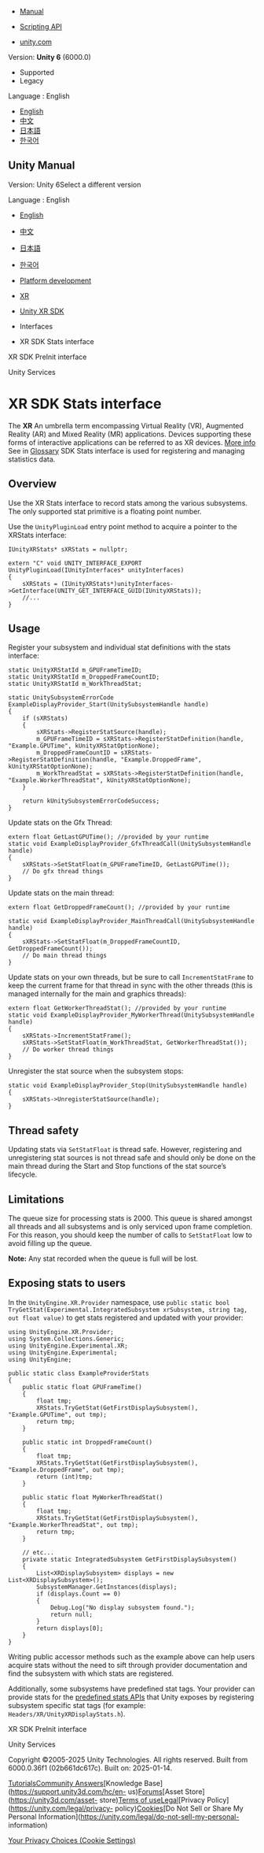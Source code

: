 [](https://docs.unity3d.com)

  * [Manual](../Manual/index.html)
  * [Scripting API](../ScriptReference/index.html)

  * [unity.com](https://unity.com/)

Version: **Unity 6** (6000.0)

  * Supported
  * Legacy

Language : English

  * [English](/Manual/xrsdk-stats.html)
  * [中文](/cn/current/Manual/xrsdk-stats.html)
  * [日本語](/ja/current/Manual/xrsdk-stats.html)
  * [한국어](/kr/current/Manual/xrsdk-stats.html)

[](https://docs.unity3d.com)

## Unity Manual

Version: Unity 6Select a different version

Language : English

  * [English](/Manual/xrsdk-stats.html)
  * [中文](/cn/current/Manual/xrsdk-stats.html)
  * [日本語](/ja/current/Manual/xrsdk-stats.html)
  * [한국어](/kr/current/Manual/xrsdk-stats.html)

  * [Platform development ](PlatformSpecific.html)
  * [XR](XR.html)
  * [Unity XR SDK](xr-sdk.html)
  * Interfaces
  * XR SDK Stats interface

[](xrsdk-pre-init-interface.html)

XR SDK PreInit interface

[](UnityServices.html)

Unity Services

# XR SDK Stats interface

The **XR** An umbrella term encompassing Virtual Reality (VR), Augmented
Reality (AR) and Mixed Reality (MR) applications. Devices supporting these
forms of interactive applications can be referred to as XR devices. [More
info](XR.html)  
See in [Glossary](Glossary.html#XR) SDK Stats interface is used for
registering and managing statistics data.

## Overview

Use the XR Stats interface to record stats among the various subsystems. The
only supported stat primitive is a floating point number.

Use the `UnityPluginLoad` entry point method to acquire a pointer to the
XRStats interface:

    
    
    IUnityXRStats* sXRStats = nullptr;
    
    extern "C" void UNITY_INTERFACE_EXPORT UnityPluginLoad(IUnityInterfaces* unityInterfaces)
    {
        sXRStats = (IUnityXRStats*)unityInterfaces->GetInterface(UNITY_GET_INTERFACE_GUID(IUnityXRStats));
        //...
    }
    

## Usage

Register your subsystem and individual stat definitions with the stats
interface:

    
    
    static UnityXRStatId m_GPUFrameTimeID;
    static UnityXRStatId m_DroppedFrameCountID;
    static UnityXRStatId m_WorkThreadStat;
    
    static UnitySubsystemErrorCode ExampleDisplayProvider_Start(UnitySubsystemHandle handle)
    {
        if (sXRStats)
        {
            sXRStats->RegisterStatSource(handle);
            m_GPUFrameTimeID = sXRStats->RegisterStatDefinition(handle, "Example.GPUTime", kUnityXRStatOptionNone);
            m_DroppedFrameCountID = sXRStats->RegisterStatDefinition(handle, "Example.DroppedFrame", kUnityXRStatOptionNone);
            m_WorkThreadStat = sXRStats->RegisterStatDefinition(handle, "Example.WorkerThreadStat", kUnityXRStatOptionNone);
        }
    
        return kUnitySubsystemErrorCodeSuccess;
    }
    

Update stats on the Gfx Thread:

    
    
    extern float GetLastGPUTime(); //provided by your runtime
    static void ExampleDisplayProvider_GfxThreadCall(UnitySubsystemHandle handle)
    {
        sXRStats->SetStatFloat(m_GPUFrameTimeID, GetLastGPUTime());
        // Do gfx thread things
    }
    
    

Update stats on the main thread:

    
    
    extern float GetDroppedFrameCount(); //provided by your runtime
    
    static void ExampleDisplayProvider_MainThreadCall(UnitySubsystemHandle handle)
    {
        sXRStats->SetStatFloat(m_DroppedFrameCountID, GetDroppedFrameCount());
        // Do main thread things
    }
    

Update stats on your own threads, but be sure to call `IncrementStatFrame` to
keep the current frame for that thread in sync with the other threads (this is
managed internally for the main and graphics threads):

    
    
    extern float GetWorkerThreadStat(); //provided by your runtime
    static void ExampleDisplayProvider_MyWorkerThread(UnitySubsystemHandle handle)
    {
        sXRStats->IncrementStatFrame();
        sXRStats->SetStatFloat(m_WorkThreadStat, GetWorkerThreadStat());
        // Do worker thread things
    }
    

Unregister the stat source when the subsystem stops:

    
    
    static void ExampleDisplayProvider_Stop(UnitySubsystemHandle handle)
    {
        sXRStats->UnregisterStatSource(handle);
    }
    
    

## Thread safety

Updating stats via `SetStatFloat` is thread safe. However, registering and
unregistering stat sources is not thread safe and should only be done on the
main thread during the Start and Stop functions of the stat source’s
lifecycle.

## Limitations

The queue size for processing stats is 2000. This queue is shared amongst all
threads and all subsystems and is only serviced upon frame completion. For
this reason, you should keep the number of calls to `SetStatFloat` low to
avoid filling up the queue.

**Note:** Any stat recorded when the queue is full will be lost.

## Exposing stats to users

In the `UnityEngine.XR.Provider` namespace, use `public static bool
TryGetStat(Experimental.IntegratedSubsystem xrSubsystem, string tag, out float
value)` to get stats registered and updated with your provider:

    
    
    using UnityEngine.XR.Provider;
    using System.Collections.Generic;
    using UnityEngine.Experimental.XR;
    using UnityEngine.Experimental;
    using UnityEngine;
    
    public static class ExampleProviderStats
    {
        public static float GPUFrameTime()
        {
            float tmp;
            XRStats.TryGetStat(GetFirstDisplaySubsystem(), "Example.GPUTime", out tmp);
            return tmp;
        }
    
        public static int DroppedFrameCount()
        {
            float tmp;
            XRStats.TryGetStat(GetFirstDisplaySubsystem(), "Example.DroppedFrame", out tmp);
            return (int)tmp;
        }
    
        public static float MyWorkerThreadStat()
        {
            float tmp;
            XRStats.TryGetStat(GetFirstDisplaySubsystem(), "Example.WorkerThreadStat", out tmp);
            return tmp;
        }
    
        // etc...
        private static IntegratedSubsystem GetFirstDisplaySubsystem()
        {
            List<XRDisplaySubsystem> displays = new List<XRDisplaySubsystem>();
            SubsystemManager.GetInstances(displays);
            if (displays.Count == 0)
            {
                Debug.Log("No display subsystem found.");
                return null;
            }
            return displays[0];
        }
    }
    

Writing public accessor methods such as the example above can help users
acquire stats without the need to sift through provider documentation and find
the subsystem with which stats are registered.

Additionally, some subsystems have predefined stat tags. Your provider can
provide stats for the [predefined stats
APIs](../ScriptReference/XR.XRStats.html) that Unity exposes by registering
subsystem specific stat tags (for example:
`Headers/XR/UnityXRDisplayStats.h`).

[](xrsdk-pre-init-interface.html)

XR SDK PreInit interface

[](UnityServices.html)

Unity Services

Copyright ©2005-2025 Unity Technologies. All rights reserved. Built from
6000.0.36f1 (02b661dc617c). Built on: 2025-01-14.

[Tutorials](https://learn.unity.com/)[Community
Answers](https://answers.unity3d.com)[Knowledge
Base](https://support.unity3d.com/hc/en-
us)[Forums](https://forum.unity3d.com)[Asset Store](https://unity3d.com/asset-
store)[Terms of
use](https://docs.unity3d.com/Manual/TermsOfUse.html)[Legal](https://unity.com/legal)[Privacy
Policy](https://unity.com/legal/privacy-
policy)[Cookies](https://unity.com/legal/cookie-policy)[Do Not Sell or Share
My Personal Information](https://unity.com/legal/do-not-sell-my-personal-
information)

[Your Privacy Choices (Cookie Settings)](javascript:void\(0\);)

